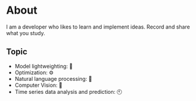 # About
I am a developer who likes to learn and implement ideas. Record and share what you study.

## Topic
- Model lightweighting: :muscle:
- Optimization: :gear:
- Natural language processing: :speech_balloon:
- Computer Vision: :eyes:
- Time series data analysis and prediction: :clock10: